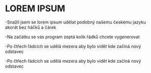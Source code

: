 <h1>LOREM IPSUM</h1>


  <p>-Snažil jsem se lorem ipsum udělat podobný našemu českému jazyku akorát bez háčků a čárek</p>
  <p>-Na začátku se vás program zeptá kolik řádků chcete vygenerovat</p>
  <p>-Po čtřech řádcich se udělá mezera aby bylo vidět kde začíná nový odstavec</p>
  <p> </p>
  <p>-Po čtřech řádcich se udělá mezera aby bylo vidět kde začíná nový odstavec</p>

